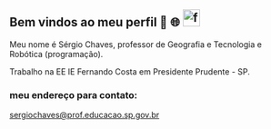 ## Bem vindos ao meu perfil 🌴  🌐   <img width="30" alt="frida png" src="https://github.com/user-attachments/assets/f063ea7f-8c4c-4dc5-a0b6-d37c513d09cf">

Meu nome é Sérgio Chaves, professor de Geografia e Tecnologia e Robótica (programação).

Trabalho na EE IE Fernando Costa em Presidente Prudente - SP.

### meu endereço para contato:

sergiochaves@prof.educacao.sp.gov.br




